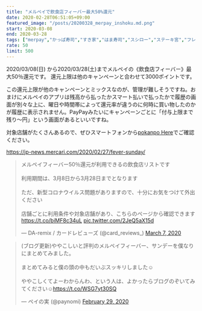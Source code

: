 ```yaml
---
title: "メルペイで飲食店フィーバー最大50%還元"
date: 2020-02-28T06:51:05+09:00
featured_image: "/posts/20200328_merpay_inshoku.md.png"
start: 2020-03-08
end: 2020-03-28
tags: ["merpay","かっぱ寿司","すき家","はま寿司","スシロー","ステーキ宮","フレッシュネスバーガー","マクドナルド","ミライザカ","ラ・パウザ","和民","土間土間","日高屋","松のや","松屋","温野菜","牛角","甘太郎","鳥メロ","土間土間","魚民","白木屋","鳥メロ","はま寿司","やきとりセンター","山内農場","吉野家","和民"]
rate: 50
limit: 500
---
```


2020/03/08(日) から2020/03/28(土)までメルペイの《飲食店フィーバー》最大50％還元です。
還元上限は他のキャンペーンと合わせて3000ポイントです。

この還元上限が他のキャンペーンとミックスなのが、管理が難しそうですね。おまけにメルペイのアプリは残高から払ったかスマート払いで払ったかで履歴の画面が別々な上に、曜日や時間帯によって還元率が違うのに何時に買い物したのかが履歴に表示されません。PayPayみたいにキャンペーンごとに「付与上限まで残り〜円」という画面があるといいですね。

対象店舗がたくさんあるので、ぜひスマートフォンから[pokanpo Here](https://pokanpo.com/here.html)でご確認ください。

https://jp-news.mercari.com/2020/02/27/fever-sunday/

<blockquote class="twitter-tweet"><p lang="ja" dir="ltr">メルペイフィーバー50％還元が利用できるの飲食店リストです<br><br>利用期間は、3月8日から3月28日までとなります<br><br>ただ、新型コロナウイルス問題がありますので、十分にお気をつけて外出ください<br><br>店舗ごとに利用条件や対象店舗があり、こちらのページから確認できます<a href="https://t.co/biMF8c34uL">https://t.co/biMF8c34uL</a> <a href="https://t.co/2JeQ5aX15d">pic.twitter.com/2JeQ5aX15d</a></p>&mdash; DA-remix / カードレビューズ (@card_reviews_) <a href="https://twitter.com/card_reviews_/status/1236208430815170560?ref_src=twsrc%5Etfw">March 7, 2020</a></blockquote> <script async src="https://platform.twitter.com/widgets.js" charset="utf-8"></script>

<blockquote class="twitter-tweet"><p lang="ja" dir="ltr">(ブログ更新)ややこしいと評判のメルペイフィーバー、サンデーを僕なりにまとめてみました。<br><br>まとめてみると僕の頭の中もだいぶスッキリしました☺️<br><br>ややこしくてよーわからんわ、という人は、よかったらブログのぞいてみてください☺️<a href="https://t.co/WSG7yt30SQ">https://t.co/WSG7yt30SQ</a></p>&mdash; ペイの実 (@paynomi) <a href="https://twitter.com/paynomi/status/1233806877663719424?ref_src=twsrc%5Etfw">February 29, 2020</a></blockquote> <script async src="https://platform.twitter.com/widgets.js" charset="utf-8"></script>
